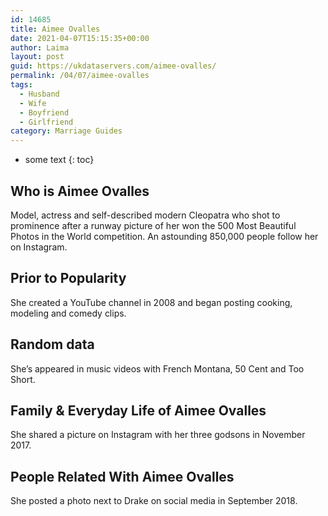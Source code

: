 ```yaml
---
id: 14685
title: Aimee Ovalles
date: 2021-04-07T15:15:35+00:00
author: Laima
layout: post
guid: https://ukdataservers.com/aimee-ovalles/
permalink: /04/07/aimee-ovalles
tags:
  - Husband
  - Wife
  - Boyfriend
  - Girlfriend
category: Marriage Guides
---
```


* some text
{: toc}


## Who is Aimee Ovalles
                  
                  
                  
Model, actress and self-described modern Cleopatra who shot to prominence after a runway picture of her won the 500 Most Beautiful Photos in the World competition. An astounding 850,000 people follow her on Instagram.
                  
              
            
              
            
                
                
                
## Prior to Popularity
                  
                  
                  
She created a YouTube channel in 2008 and began posting cooking, modeling and comedy clips.
                  
              
            
              
            
                
                
                
## Random data
                  
                  
                  
She&#8217;s appeared in music videos with French Montana, 50 Cent and Too Short.
                  
              
            
              
            
                
                
                
## Family & Everyday Life of Aimee Ovalles
                  
                  
                  
She shared a picture on Instagram with her three godsons in November 2017.
                  
              
            
              
            
                
                
                
## People Related With Aimee Ovalles
                  
                  
                  
She posted a photo next to Drake on social media in September 2018.
                  
              
            
              
            
                
              
            
              
              
            
            
              
            
          
          
          